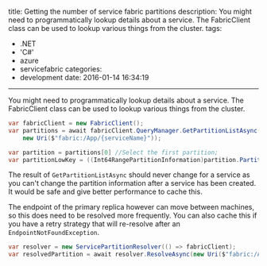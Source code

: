 title: Getting the number of service fabric partitions
description: You might need to programmatically lookup details about a service. The FabricClient class can be used to lookup various things from the cluster.
tags:
  - .NET
  - 'C#'
  - azure
  - servicefabric
categories:
  - development
date: 2016-01-14 16:34:19
---

You might need to programmatically lookup details about a service. The FabricClient class can be used to lookup various things from the cluster.

```csharp
var fabricClient = new FabricClient();
var partitions = await fabricClient.QueryManager.GetPartitionListAsync(
    new Uri($"fabric:/App/{serviceName}"));

var partition = partitions[0] //Select the first partition;
var partitionLowKey = ((Int64RangePartitionInformation)partition.PartitionInformation).LowKey;
```

The result of `GetPartitionListAsync` should never change for a service as you can't change the partition information after a service has been created. It would be safe and give better performance to cache this. 

The endpoint of the primary replica however can move between machines, so this does need to be resolved more frequently. You can also cache this if you have a retry strategy that will re-resolve after an `EndpointNotFoundException`.

```csharp
var resolver = new ServicePartitionResolver(() => fabricClient);
var resolvedPartition = await resolver.ResolveAsync(new Uri($"fabric:/App/{serviceName}"), partitionLowKey, CancellationToken.None);
```

